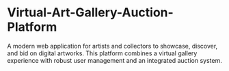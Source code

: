 # Virtual-Art-Gallery-Auction-Platform
A modern web application for artists and collectors to showcase, discover, and bid on digital artworks. This platform combines a virtual gallery experience with robust user management and an integrated auction system.
